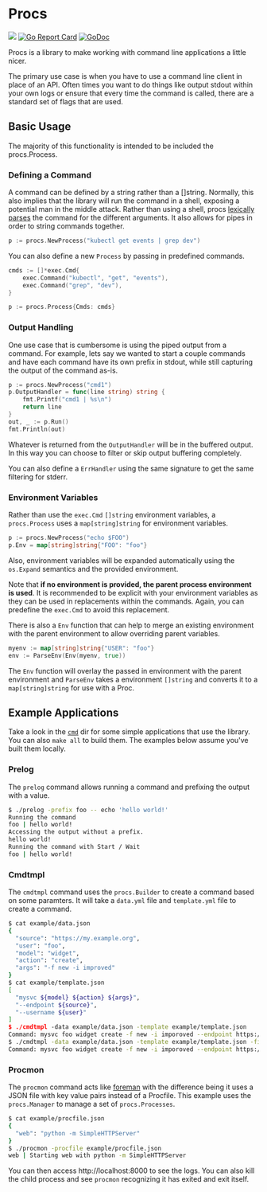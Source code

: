 # Procs

[![](https://travis-ci.org/ionrock/procs.svg?branch=master)](https://travis-ci.org/ionrock/procs)
[![Go Report Card](https://goreportcard.com/badge/github.com/ionrock/procs)](https://goreportcard.com/report/github.com/ionrock/procs)
[![GoDoc](https://godoc.org/github.com/ionrock/procs?status.svg)](https://godoc.org/github.com/ionrock/procs)

Procs is a library to make working with command line applications a
little nicer.

The primary use case is when you have to use a command line client in
place of an API. Often times you want to do things like output stdout
within your own logs or ensure that every time the command is called,
there are a standard set of flags that are used.

## Basic Usage

The majority of this functionality is intended to be included the
procs.Process.

### Defining a Command

A command can be defined by a string rather than a []string. Normally,
this also implies that the library will run the command in a shell,
exposing a potential man in the middle attack. Rather than using a
shell, procs [lexically
parses](https://github.com/flynn-archive/go-shlex) the command for the
different arguments. It also allows for pipes in order to string
commands together.

```go
p := procs.NewProcess("kubectl get events | grep dev")
```

You can also define a new `Process` by passing in predefined commands.

```go
cmds := []*exec.Cmd{
	exec.Command("kubectl", "get", "events"),
	exec.Command("grep", "dev"),
}

p := procs.Process{Cmds: cmds}
```

### Output Handling

One use case that is cumbersome is using the piped output from a
command. For example, lets say we wanted to start a couple commands
and have each command have its own prefix in stdout, while still
capturing the output of the command as-is.

```go
p := procs.NewProcess("cmd1")
p.OutputHandler = func(line string) string {
	fmt.Printf("cmd1 | %s\n")
	return line
}
out, _ := p.Run()
fmt.Println(out)
```

Whatever is returned from the `OutputHandler` will be in the buffered
output. In this way you can choose to filter or skip output buffering
completely.

You can also define a `ErrHandler` using the same signature to get the
same filtering for stderr.

### Environment Variables

Rather than use the `exec.Cmd` `[]string` environment variables, a
`procs.Process` uses a `map[string]string` for environment variables.

```go
p := procs.NewProcess("echo $FOO")
p.Env = map[string]string{"FOO": "foo"}
```

Also, environment variables will be expanded automatically using the
`os.Expand` semantics and the provided environment.

Note that **if no environment is provided, the parent process
environment is used**. It is recommended to be explicit with your
environment variables as they can be used in replacements within the
commands. Again, you can predefine the `exec.Cmd` to avoid this
replacement.

There is also a `Env` function that can help to merge an existing
environment with the parent environment to allow overriding parent
variables.

```go
myenv := map[string]string{"USER": "foo"}
env := ParseEnv(Env(myenv, true))
```

The `Env` function will overlay the passed in environment with the
parent environment and `ParseEnv` takes a environment `[]string` and
converts it to a `map[string]string` for use with a Proc.

## Example Applications

Take a look in the [`cmd`](./cmd/) dir for some simple applications
that use the library. You can also `make all` to build them. The
examples below assume you've built them locally.

### Prelog

The `prelog` command allows running a command and prefixing the output
with a value.

```bash
$ ./prelog -prefix foo -- echo 'hello world!'
Running the command
foo | hello world!
Accessing the output without a prefix.
hello world!
Running the command with Start / Wait
foo | hello world!
```

### Cmdtmpl

The `cmdtmpl` command uses the `procs.Builder` to create a command
based on some paramters. It will take a `data.yml` file and
`template.yml` file to create a command.

```bash
$ cat example/data.json
{
  "source": "https://my.example.org",
  "user": "foo",
  "model": "widget",
  "action": "create",
  "args": "-f new -i improved"
}
$ cat example/template.json
[
  "mysvc ${model} ${action} ${args}",
  "--endpoint ${source}",
  "--username ${user}"
]
$ ./cmdtmpl -data example/data.json -template example/template.json
Command: mysvc foo widget create -f new -i imporoved --endpoint https://my.example.org --username foo
$ ./cmdtmpl -data example/data.json -template example/template.json -field user=bar
Command: mysvc foo widget create -f new -i imporoved --endpoint https://my.example.org --username bar
```

### Procmon

The `procmon` command acts like
[foreman](https://github.com/ddollar/foreman) with the difference
being it uses a JSON file with key value pairs instead of a
Procfile. This example uses the `procs.Manager` to manage a set of
`procs.Processes`.

```bash
$ cat example/procfile.json
{
  "web": "python -m SimpleHTTPServer"
}
$ ./procmon -procfile example/procfile.json
web | Starting web with python -m SimpleHTTPServer
```

You can then access http://localhost:8000 to see the logs. You can
also kill the child process and see `procmon` recognizing it has
exited and exit itself.
